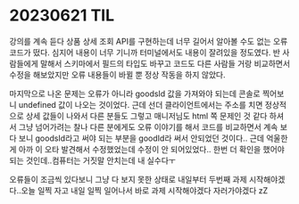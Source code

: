 # 20230621 TIL

강의를 계속 듣다 상품 상세 조회 API를 구현하는데 너무 길어서 알아볼 수도 없는 오류코드가 떴다. 심지어 내용이 너무 기니까 터미널에서도 내용이 잘려있을 정도였다. 반 사람들에게 말해서 스키마에서 필드의 타입도 바꾸고 코드도 다른 사람들 거랑 비교하면서 수정을 해보았지만 오류 내용들이 바뀔 뿐 정상 작동을 하지 않았다.

마지막으로 나온 문제는 오류가 아니라 goodsId 값을 가져와야 되는데 콘솔로 찍어보니 undefined 값이 나오는 것이었다. 근데 선더 클라이언트에서는 주소를 치면 정상적으로 상세 값들이 나와서 다른 분들도 그렇고 매니저님도 html 쪽 문제인 것 같다 하셔서 그냥 넘어가려는 찰나 다른 분에게도 오류 이야기를 해서 코드를 비교하면서 계속 보다 보니 goodsId라고 써야 되는 부분을 goodId라 써서 안되었던 것이다.. 근데 억울한 게 아까 이 오타 발견해서 수정했었는데 수정이 안 되어있었다.. 한번 더 확인을 했어야 되는 것인데..컴퓨터는 거짓말 안치는데 내 실수다ㅜ

오류들이 조금씩 있다보니 그냥 다 보지 못한 상태로 내일부터 두번째 과제 시작해야겠다..오늘 일찍 자고 내일 일찍 일어나서 바로 과제 시작해야겠다 자러가야겠다 zZ
